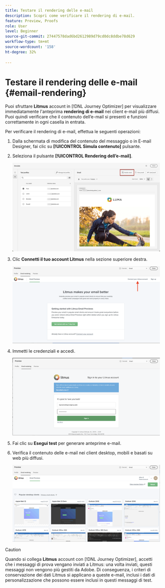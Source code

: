 ```yaml
---
title: Testare il rendering delle e-mail
description: Scopri come verificare il rendering di e-mail.
feature: Preview, Proofs
role: User
level: Beginner
source-git-commit: 27447578dad6bd2612989d79cd0dc8ddbe78d629
workflow-type: tm+mt
source-wordcount: '158'
ht-degree: 32%

---
```


# Testare il rendering delle e-mail {#email-rendering}

Puoi sfruttare **Litmus** account in [!DNL Journey Optimizer] per visualizzare immediatamente l&#39;anteprima **rendering di e-mail** nei client e-mail più diffusi. Puoi quindi verificare che il contenuto dell’e-mail si presenti e funzioni correttamente in ogni casella in entrata.

Per verificare il rendering di e-mail, effettua le seguenti operazioni:

1. Dalla schermata di modifica del contenuto del messaggio o in E-mail Designer, fai clic su **[!UICONTROL Simula contenuto]** pulsante.

1. Seleziona il pulsante **[!UICONTROL Rendering dell’e-mail]**.

   ![](../email/assets/email-rendering-button.png)

1. Clic **Connetti il tuo account Litmus** nella sezione superiore destra.

   ![](../email/assets/email-rendering-litmus.png)

1. Immetti le credenziali e accedi.

   ![](../email/assets/email-rendering-credentials.png)

1. Fai clic su **Esegui test** per generare anteprime e-mail.

1. Verifica il contenuto delle e-mail nei client desktop, mobili e basati su web più diffusi.

   ![](../email/assets/email-rendering-previews.png)

>[!CAUTION]
>
>Quando si collega **Litmus** account con [!DNL Journey Optimizer], accetti che i messaggi di prova vengano inviati a Litmus: una volta inviati, questi messaggi non vengono più gestiti da Adobe. Di conseguenza, i criteri di conservazione dei dati Litmus si applicano a queste e-mail, inclusi i dati di personalizzazione che possono essere inclusi in questi messaggi di test.
